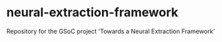 # neural-extraction-framework
Repository for the GSoC project 'Towards a Neural Extraction Framework'
